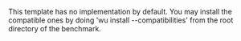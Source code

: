 This template has no implementation by default. You may install the compatible ones by doing 'wu install --compatibilities' from the root directory of the benchmark.
